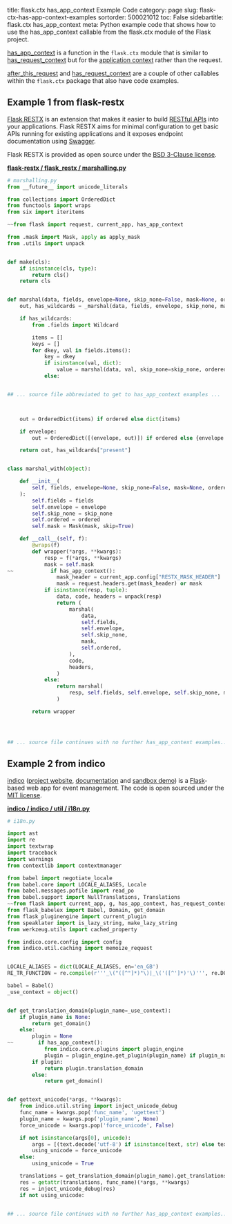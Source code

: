 title: flask.ctx has_app_context Example Code
category: page
slug: flask-ctx-has-app-context-examples
sortorder: 500021012
toc: False
sidebartitle: flask.ctx has_app_context
meta: Python example code that shows how to use the has_app_context callable from the flask.ctx module of the Flask project.


[has_app_context](https://github.com/pallets/flask/blob/master/src/flask/ctx.py)
is a function in the `flask.ctx` module that is similar to
[has_request_context](/flask-ctx-has-request-context-examples.html)
but for the
[application context](https://flask.palletsprojects.com/en/1.1.x/appcontext/)
rather than the request.

<a href="/flask-ctx-after-this-request-examples.html">after_this_request</a>
and
<a href="/flask-ctx-has-request-context-examples.html">has_request_context</a>
are a couple of other callables within the `flask.ctx` package that also have code examples.

## Example 1 from flask-restx
[Flask RESTX](https://github.com/python-restx/flask-restx) is an
extension that makes it easier to build
[RESTful APIs](/application-programming-interfaces.html) into
your applications. Flask RESTX aims for minimal configuration to
get basic APIs running for existing applications and it exposes
endpoint documentation using [Swagger](https://swagger.io/).

Flask RESTX is provided as open source under the
[BSD  3-Clause license](https://github.com/python-restx/flask-restx/blob/master/LICENSE).

[**flask-restx / flask_restx / marshalling.py**](https://github.com/python-restx/flask-restx/blob/master/flask_restx/./marshalling.py)

```python
# marshalling.py
from __future__ import unicode_literals

from collections import OrderedDict
from functools import wraps
from six import iteritems

~~from flask import request, current_app, has_app_context

from .mask import Mask, apply as apply_mask
from .utils import unpack


def make(cls):
    if isinstance(cls, type):
        return cls()
    return cls


def marshal(data, fields, envelope=None, skip_none=False, mask=None, ordered=False):
    out, has_wildcards = _marshal(data, fields, envelope, skip_none, mask, ordered)

    if has_wildcards:
        from .fields import Wildcard

        items = []
        keys = []
        for dkey, val in fields.items():
            key = dkey
            if isinstance(val, dict):
                value = marshal(data, val, skip_none=skip_none, ordered=ordered)
            else:


## ... source file abbreviated to get to has_app_context examples ...



    out = OrderedDict(items) if ordered else dict(items)

    if envelope:
        out = OrderedDict([(envelope, out)]) if ordered else {envelope: out}

    return out, has_wildcards["present"]


class marshal_with(object):

    def __init__(
        self, fields, envelope=None, skip_none=False, mask=None, ordered=False
    ):
        self.fields = fields
        self.envelope = envelope
        self.skip_none = skip_none
        self.ordered = ordered
        self.mask = Mask(mask, skip=True)

    def __call__(self, f):
        @wraps(f)
        def wrapper(*args, **kwargs):
            resp = f(*args, **kwargs)
            mask = self.mask
~~            if has_app_context():
                mask_header = current_app.config["RESTX_MASK_HEADER"]
                mask = request.headers.get(mask_header) or mask
            if isinstance(resp, tuple):
                data, code, headers = unpack(resp)
                return (
                    marshal(
                        data,
                        self.fields,
                        self.envelope,
                        self.skip_none,
                        mask,
                        self.ordered,
                    ),
                    code,
                    headers,
                )
            else:
                return marshal(
                    resp, self.fields, self.envelope, self.skip_none, mask, self.ordered
                )

        return wrapper




## ... source file continues with no further has_app_context examples...

```


## Example 2 from indico
[indico](https://github.com/indico/indico)
([project website](https://getindico.io/),
[documentation](https://docs.getindico.io/en/stable/installation/)
and [sandbox demo](https://sandbox.getindico.io/))
is a [Flask](/flask.html)-based web app for event management.
The code is open sourced under the
[MIT license](https://github.com/indico/indico/blob/master/LICENSE).

[**indico / indico / util / i18n.py**](https://github.com/indico/indico/blob/master/indico/util/i18n.py)

```python
# i18n.py

import ast
import re
import textwrap
import traceback
import warnings
from contextlib import contextmanager

from babel import negotiate_locale
from babel.core import LOCALE_ALIASES, Locale
from babel.messages.pofile import read_po
from babel.support import NullTranslations, Translations
~~from flask import current_app, g, has_app_context, has_request_context, request, session
from flask_babelex import Babel, Domain, get_domain
from flask_pluginengine import current_plugin
from speaklater import is_lazy_string, make_lazy_string
from werkzeug.utils import cached_property

from indico.core.config import config
from indico.util.caching import memoize_request


LOCALE_ALIASES = dict(LOCALE_ALIASES, en='en_GB')
RE_TR_FUNCTION = re.compile(r'''_\("([^"]*)"\)|_\('([^']*)'\)''', re.DOTALL | re.MULTILINE)

babel = Babel()
_use_context = object()


def get_translation_domain(plugin_name=_use_context):
    if plugin_name is None:
        return get_domain()
    else:
        plugin = None
~~        if has_app_context():
            from indico.core.plugins import plugin_engine
            plugin = plugin_engine.get_plugin(plugin_name) if plugin_name is not _use_context else current_plugin
        if plugin:
            return plugin.translation_domain
        else:
            return get_domain()


def gettext_unicode(*args, **kwargs):
    from indico.util.string import inject_unicode_debug
    func_name = kwargs.pop('func_name', 'ugettext')
    plugin_name = kwargs.pop('plugin_name', None)
    force_unicode = kwargs.pop('force_unicode', False)

    if not isinstance(args[0], unicode):
        args = [(text.decode('utf-8') if isinstance(text, str) else text) for text in args]
        using_unicode = force_unicode
    else:
        using_unicode = True

    translations = get_translation_domain(plugin_name).get_translations()
    res = getattr(translations, func_name)(*args, **kwargs)
    res = inject_unicode_debug(res)
    if not using_unicode:


## ... source file continues with no further has_app_context examples...

```

